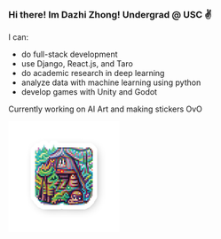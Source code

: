 ### Hi there! Im Dazhi Zhong! Undergrad @ USC ✌️

I can:

* do full-stack development
* use Django, React.js, and Taro
* do academic research in deep learning
* analyze data with machine learning using python 
* develop games with Unity and Godot


<!-- I love:

* learning new stuff
* programming/coding
* singing
* making art 
* my friends :) -->

Currently working on AI Art and making stickers OvO

<!-- <img src="Sticker_hut_v1.png" width="300" height="300"> -->

<img src="Sticker_hut_v1.png" width="200" height="200">


